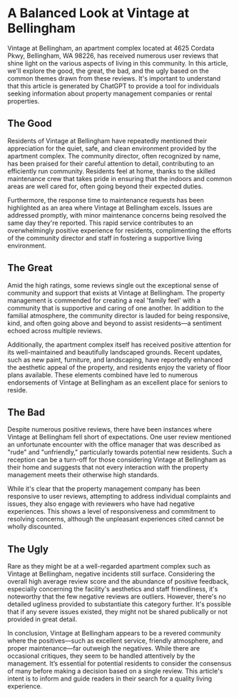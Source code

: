 # A Balanced Look at Vintage at Bellingham

Vintage at Bellingham, an apartment complex located at 4625 Cordata Pkwy, Bellingham, WA 98226, has received numerous user reviews that shine light on the various aspects of living in this community. In this article, we'll explore the good, the great, the bad, and the ugly based on the common themes drawn from these reviews. It's important to understand that this article is generated by ChatGPT to provide a tool for individuals seeking information about property management companies or rental properties.

## The Good
Residents of Vintage at Bellingham have repeatedly mentioned their appreciation for the quiet, safe, and clean environment provided by the apartment complex. The community director, often recognized by name, has been praised for their careful attention to detail, contributing to an efficiently run community. Residents feel at home, thanks to the skilled maintenance crew that takes pride in ensuring that the indoors and common areas are well cared for, often going beyond their expected duties.

Furthermore, the response time to maintenance requests has been highlighted as an area where Vintage at Bellingham excels. Issues are addressed promptly, with minor maintenance concerns being resolved the same day they're reported. This rapid service contributes to an overwhelmingly positive experience for residents, complimenting the efforts of the community director and staff in fostering a supportive living environment.

## The Great
Amid the high ratings, some reviews single out the exceptional sense of community and support that exists at Vintage at Bellingham. The property management is commended for creating a real 'family feel' with a community that is supportive and caring of one another. In addition to the familial atmosphere, the community director is lauded for being responsive, kind, and often going above and beyond to assist residents—a sentiment echoed across multiple reviews.

Additionally, the apartment complex itself has received positive attention for its well-maintained and beautifully landscaped grounds. Recent updates, such as new paint, furniture, and landscaping, have reportedly enhanced the aesthetic appeal of the property, and residents enjoy the variety of floor plans available. These elements combined have led to numerous endorsements of Vintage at Bellingham as an excellent place for seniors to reside.

## The Bad
Despite numerous positive reviews, there have been instances where Vintage at Bellingham fell short of expectations. One user review mentioned an unfortunate encounter with the office manager that was described as "rude" and "unfriendly," particularly towards potential new residents. Such a reception can be a turn-off for those considering Vintage at Bellingham as their home and suggests that not every interaction with the property management meets their otherwise high standards.

While it's clear that the property management company has been responsive to user reviews, attempting to address individual complaints and issues, they also engage with reviewers who have had negative experiences. This shows a level of responsiveness and commitment to resolving concerns, although the unpleasant experiences cited cannot be wholly discounted.

## The Ugly
Rare as they might be at a well-regarded apartment complex such as Vintage at Bellingham, negative incidents still surface. Considering the overall high average review score and the abundance of positive feedback, especially concerning the facility's aesthetics and staff friendliness, it's noteworthy that the few negative reviews are outliers. However, there's no detailed ugliness provided to substantiate this category further. It's possible that if any severe issues existed, they might not be shared publically or not provided in great detail.

In conclusion, Vintage at Bellingham appears to be a revered community where the positives—such as excellent service, friendly atmosphere, and proper maintenance—far outweigh the negatives. While there are occasional critiques, they seem to be handled attentively by the management. It’s essential for potential residents to consider the consensus of many before making a decision based on a single review. This article's intent is to inform and guide readers in their search for a quality living experience.